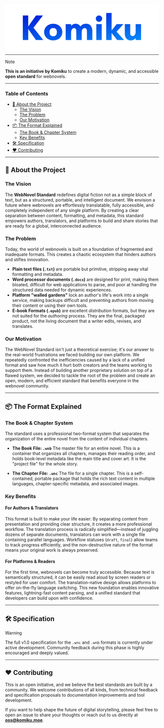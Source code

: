 <div align="center">
  <img src="/assets/wordmark.png" alt="Komiku Wordmark" width="600"/>
</div>

---

> [!NOTE]
> **This is an initiative by Komiku** to create a modern, dynamic, and accessible **open standard** for webnovels.

---

### Table of Contents

- [📜 About the Project](#-about-the-project)
  - [The Vision](#the-vision)
  - [The Problem](#the-problem)
  - [Our Motivation](#our-motivation)
- [📦 The Format Explained](#-the-format-explained)
  - [The Book & Chapter System](#the-book--chapter-system)
  - [Key Benefits](#key-benefits)
- [🛠️ Specification](#️-specification)
- [❤️ Contributing](#️-contributing)

---

## 📜 About the Project

### The Vision

The **WebNovel Standard** redefines digital fiction not as a simple block of text, but as a structured, portable, and intelligent document. We envision a future where webnovels are effortlessly translatable, fully accessible, and completely independent of any single platform. By creating a clear separation between content, formatting, and metadata, this standard empowers authors, translators, and platforms to build and share stories that are ready for a global, interconnected audience.

### The Problem

Today, the world of webnovels is built on a foundation of fragmented and inadequate formats. This creates a chaotic ecosystem that hinders authors and stifles innovation.

* **Plain text files (`.txt`)** are portable but primitive, stripping away vital formatting and metadata.
* **Word processor documents (`.docx`)** are designed for print, making them bloated, difficult for web applications to parse, and poor at handling the structured data needed for dynamic experiences.
* **Platform "walled gardens"** lock an author's life's work into a single service, making backups difficult and preventing authors from moving their content or using their own tools.
* **E-book Formats (`.epub`)** are excellent *distribution* formats, but they are not suited for the *authoring* process. They are the final, packaged product, not the living document that a writer edits, revises, and translates.

### Our Motivation

The WebNovel Standard isn't just a theoretical exercise; it's our answer to the real-world frustrations we faced building our own platform. We repeatedly confronted the inefficiencies caused by a lack of a unified format and saw how much it hurt both creators and the teams working to support them. Instead of building another proprietary solution on top of a flawed system, we decided to tackle the root of the problem and create an open, modern, and efficient standard that benefits everyone in the webnovel community.

---

## 📦 The Format Explained

### The Book & Chapter System

The standard uses a professional two-format system that separates the organization of the entire novel from the content of individual chapters.

* **The Book File: `.wnb`**
    The master file for an entire novel. This is a container that organizes all chapters, manages their reading order, and holds book-level metadata like the main title and cover art. It is the "project file" for the whole story.

* **The Chapter File: `.wnc`**
    The file for a single chapter. This is a self-contained, portable package that holds the rich text content in multiple languages, chapter-specific metadata, and associated images.

### Key Benefits

#### For Authors & Translators

This format is built to make your life easier. By separating content from presentation and providing clear structure, it creates a more professional workflow. The translation process is radically simplified—instead of juggling dozens of separate documents, translators can work with a single file containing parallel languages. Workflow statuses (`draft`, `final`) allow teams to track progress efficiently, and the non-destructive nature of the format means your original work is always preserved.

#### For Platforms & Readers

For the first time, webnovels can become truly accessible. Because text is semantically structured, it can be easily read aloud by screen readers or restyled for user comfort. The translation-native design allows platforms to offer on-the-fly language switching. This new foundation enables innovative features, lightning-fast content parsing, and a unified standard that developers can build upon with confidence.

---

## 🛠️ Specification

> [!WARNING]
> The full v1.0 specification for the `.wnc` and `.wnb` formats is currently under active development. Community feedback during this phase is highly encouraged and deeply valued.

---

## ❤️ Contributing

This is an open initiative, and we believe the best standards are built by a community. We welcome contributions of all kinds, from technical feedback and specification proposals to documentation improvements and tool development.

If you want to help shape the future of digital storytelling, please feel free to open an issue to share your thoughts or reach out to us directly at **oss@komiku.moe**.
